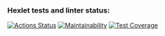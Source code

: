 ### Hexlet tests and linter status:
[![Actions Status](https://github.com/LbnvAI/java-project-99/actions/workflows/hexlet-check.yml/badge.svg)](https://github.com/LbnvAI/java-project-99/actions)
[![Maintainability](https://api.codeclimate.com/v1/badges/7723aa3aa86e2ccfdc0b/maintainability)](https://codeclimate.com/github/LbnvAI/java-project-99/maintainability)
[![Test Coverage](https://api.codeclimate.com/v1/badges/7723aa3aa86e2ccfdc0b/test_coverage)](https://codeclimate.com/github/LbnvAI/java-project-99/test_coverage)
